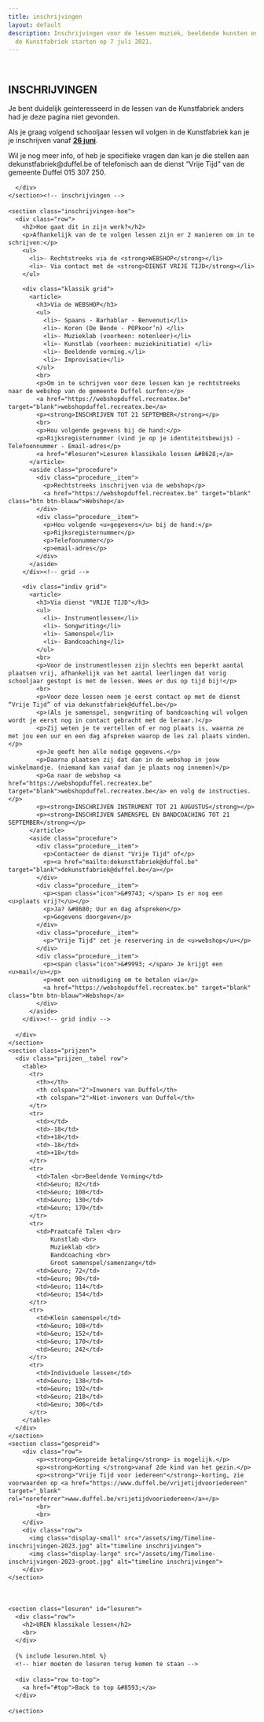 ```yaml
---
title: inschrijvingen
layout: default
description: Inschrijvingen voor de lessen muziek, beeldende kunsten en spaans aan
  de Kunstfabriek starten op 7 juli 2021.
---
```


<!--
=========================================================
=========================================================
pages.spec.scss aanpassen om deze pagina te laten werken !!!!!!!!!
=========================================================
=========================================================
op lijn 339 column count un-commenten

DIT IS DE PAGINA VOOR DE INSCHRIJVINGEN VAN 2023-2024!!!!!!!!!
-->

  <main id="top">
    <section class="inschrijvingen">
      <div class="row">
        <br>
        <h2>INSCHRIJVINGEN</h2>
        <article>
          <p>Je bent duidelijk geinteresseerd in de lessen van de Kunstfabriek anders had je deze pagina niet gevonden.</p>
          <p>Als je graag volgend schooljaar lessen wil volgen in de Kunstfabriek kan je je inschrijven vanaf <strong><u>26 juni</u></strong>.</p>
          <!--
          <p>Wil je eerst nog wat informatie over de lessen, wanneer ze gegeven worden of hoeveel ze kosten, dan kan je eerst nog wat rondkijken op deze website.</p>
          -->
          <p>Wil je nog meer info, of heb je specifieke vragen dan kan je die stellen aan dekunstfabriek@duffel.be of telefonisch aan de dienst “Vrije Tijd” van de gemeente Duffel 015 307 250.</p>
        </article>

      </div>
    </section><!-- inschrijvingen -->

    <section class="inschrijvingen-hoe">
      <div class="row">
        <h2>Hoe gaat dit in zijn werk?</h2>
        <p>Afhankelijk van de te volgen lessen zijn er 2 manieren om in te schrijven:</p>
        <ul>
          <li>- Rechtstreeks via de <strong>WEBSHOP</strong></li>
          <li>- Via contact met de <strong>DIENST VRIJE TIJD</strong></li>
        </ul>
<!--
        <h2 class="tweesporen-heading">via WEBSHOP</h2>
-->
        <div class="klassik grid">
          <article>
            <h3>Via de WEBSHOP</h3>
            <ul>
              <li>- Spaans - Barhablar - Benvenuti</li>
              <li>- Koren (De Bende - POPkoor’n) </li>
              <li>- Muzieklab (voorheen: notenleer)</li>
              <li>- Kunstlab (voorheen: muziekinitiatie) </li>
              <li>- Beeldende vorming.</li>
              <li>- Improvisatie</li>
            </ul>
            <br>
            <p>Om in te schrijven voor deze lessen kan je rechtstreeks naar de webshop van de gemeente Duffel surfen:</p>
            <a href="https://webshopduffel.recreatex.be" target="blank">webshopduffel.recreatex.be</a>
            <p><strong>INSCHRIJVEN TOT 21 SEPTEMBER</strong></p>
            <br>
            <p>Hou volgende gegevens bij de hand:</p>
            <p>Rijksregisternummer (vind je op je identiteitsbewijs) - Telefoonnummer - Email-adres</p>
            <a href="#lesuren">Lesuren klassikale lessen &#8628;</a>
          </article>
          <aside class="procedure">
            <div class="procedure__item">
              <p>Rechtstreeks inschrijven via de webshop</p>
              <a href="https://webshopduffel.recreatex.be" target="blank" class="btn btn-blauw">Webshop</a>
            </div>
            <div class="procedure__item">
              <p>Hou volgende <u>gegevens</u> bij de hand:</p>
              <p>Rijksregisternummer</p>
              <p>Telefoonummer</p>
              <p>email-adres</p>
            </div>
          </aside>
        </div><!-- grid -->
<!--
        <h2 class="tweesporen-heading">via DIENST VRIJE TIJD</h2>
-->
        <div class="indiv grid">
          <article>
            <h3>Via dienst "VRIJE TIJD"</h3>
            <ul>
              <li>- Instrumentlessen</li>
              <li>- Songwriting</li>
              <li>- Samenspel</li>
              <li>- Bandcoaching</li>
            </ul>
            <br>
            <p>Voor de instrumentlessen zijn slechts een beperkt aantal plaatsen vrij, afhankelijk van het aantal leerlingen dat vorig schooljaar gestopt is met de lessen. Wees er dus op tijd bij!</p>
            <br>
            <p>Voor deze lessen neem je eerst contact op met de dienst “Vrije Tijd” of via dekunstfabriek@duffel.be</p>
            <p>(Als je samenspel, songwriting of bandcoaching wil volgen wordt je eerst nog in contact gebracht met de leraar.)</p>
            <p>Zij weten je te vertellen of er nog plaats is, waarna ze met jou een uur en een dag afspreken waarop de les zal plaats vinden.</p>
            <p>Je geeft hen alle nodige gegevens.</p>
            <p>Daarna plaatsen zij dat dan in de webshop in jouw winkelmandje. (niemand kan vanaf dan je plaats nog innemen)</p>
            <p>Ga naar de webshop <a href="https://webshopduffel.recreatex.be" target="blank">webshopduffel.recreatex.be</a> en volg de instructies.</p>
            <p><strong>INSCHRIJVEN INSTRUMENT TOT 21 AUGUSTUS</strong></p>
            <p><strong>INSCHRIJVEN SAMENSPEL EN BANDCOACHING TOT 21 SEPTEMBER</strong></p>
          </article>
          <aside class="procedure">
            <div class="procedure__item">
              <p>Contacteer de dienst "Vrije Tijd" of</p>
              <p><a href="mailto:dekunstfabriek@duffel.be" target="blank">dekunstfabriek@duffel.be</a></p>
            </div>
            <div class="procedure__item">
              <p><span class="icon">&#9743; </span> Is er nog een <u>plaats vrij?</u></p>
              <p>Ja? &#8680; Uur en dag afspreken</p>
              <p>Gegevens doorgeven</p>
            </div>
            <div class="procedure__item">
              <p>"Vrije Tijd" zet je reservering in de <u>webshop</u></p>
            </div>
            <div class="procedure__item">
              <p><span class="icon">&#9993; </span> Je krijgt een <u>mail</u></p>
              <p>met een uitnodiging om te betalen via</p>
              <a href="https://webshopduffel.recreatex.be" target="blank" class="btn btn-blauw">Webshop</a>
            </div>
          </aside>
        </div><!-- grid indiv -->

      </div>
    </section>
    <section class="prijzen">
      <div class="prijzen__tabel row">
        <table>
          <tr>
            <th></th>
            <th colspan="2">Inwoners van Duffel</th>
            <th colspan="2">Niet-inwoners van Duffel</th>
          </tr>
          <tr>
            <td></td>
            <td>-18</td>
            <td>+18</td>
            <td>-18</td>
            <td>+18</td>
          </tr>
          <tr>
            <td>Talen <br>Beeldende Vorming</td>
            <td>&euro; 82</td>
            <td>&euro; 108</td>
            <td>&euro; 130</td>
            <td>&euro; 170</td>
          </tr>
          <tr>
            <td>Praatcafé Talen <br>
                Kunstlab <br>
                Muzieklab <br>
                Bandcoaching <br>
                Groot samenspel/samenzang</td>
            <td>&euro; 72</td>
            <td>&euro; 98</td>
            <td>&euro; 114</td>
            <td>&euro; 154</td>
          </tr>
          <tr>
            <td>Klein samenspel</td>
            <td>&euro; 108</td>
            <td>&euro; 152</td>
            <td>&euro; 170</td>
            <td>&euro; 242</td>
          </tr>
          <tr>
            <td>Individuele lessen</td>
            <td>&euro; 138</td>
            <td>&euro; 192</td>
            <td>&euro; 218</td>
            <td>&euro; 306</td>
          </tr>
        </table>
      </div>
    </section>
    <section class="gespreid">
        <div class="row">
            <p><strong>Gespreide betaling</strong> is mogelijk.</p>
            <p><strong>Korting </strong>vanaf 2de kind van het gezin.</p>
            <p><strong>"Vrije Tijd voor iedereen"</strong>-korting, zie voorwaarden op <a href="https://www.duffel.be/vrijetijdvooriedereen" target="_blank" rel="noreferrer">www.duffel.be/vrijetijdvooriedereen</a></p>
            <br>
            <br>
        </div>
        <div class="row">
          <img class="display-small" src="/assets/img/Timeline-inschrijvingen-2023.jpg" alt="timeline inschrijvingen">
          <img class="display-large" src="/assets/img/Timeline-inschrijvingen-2023-groot.jpg" alt="timeline inschrijvingen">
        </div>
    </section>



    <section class="lesuren" id="lesuren">
      <div class="row">
        <h2>UREN klassikale lessen</h2>
        <br>
      </div>

      {% include lesuren.html %}
      <!-- hier moeten de lesuren terug komen te staan -->

      <div class="row to-top">
        <a href="#top">Back to top &#8593;</a>
      </div>

    </section>

  </main>
